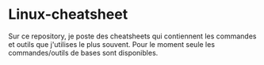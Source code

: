 # Linux-cheatsheet
Sur ce repository, je poste des cheatsheets qui contiennent les commandes et outils que j'utilises le plus souvent.
Pour le moment seule les commandes/outils de bases sont disponibles.
